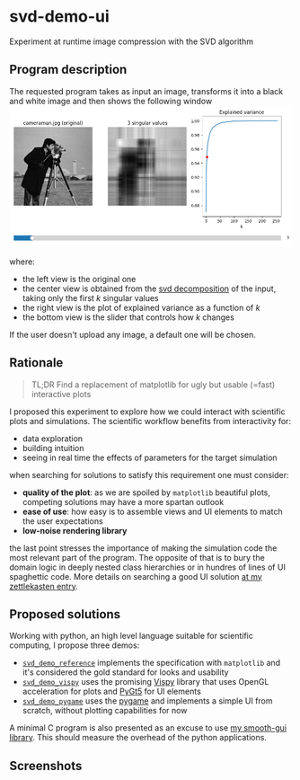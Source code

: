 # svd-demo-ui
Experiment at runtime image compression with the SVD algorithm


## Program description
The requested program takes as input an image, transforms it into a black and white image and then shows the following window
![plot](./screenshots/matplotlib.png)

where:
  * the left view is the original one
  * the center view is obtained from the [svd decomposition](https://en.wikipedia.org/wiki/Singular_value_decomposition) of the input, taking only the first $k$ singular values
  * the right view is the plot of explained variance as a function of $k$
  * the bottom view is the slider that controls how $k$ changes

If the user doesn't upload any image, a default one will be chosen.


## Rationale
> TL;DR Find a replacement of matplotlib for ugly but usable (=fast) interactive plots

I proposed this experiment to explore how we could interact with scientific plots and simulations. The scientific workflow benefits from interactivity for:
  * data exploration
  * building intuition
  * seeing in real time the effects of parameters for the target simulation

when searching for solutions to satisfy this requirement one must consider:
  * **quality of the plot**: as we are spoiled by `matplotlib` beautiful plots, competing solutions may have a more spartan outlook
  * **ease of use**: how easy is to assemble views and UI elements to match the user expectations
  * **low-noise rendering library**

the last point stresses the importance of making the simulation code the most relevant part of the program. The opposite of that is to bury the domain logic in deeply nested class hierarchies or in hundres of lines of UI spaghettic code. More details on searching a good UI solution [at my zettlekasten entry](./ui.md).


## Proposed solutions
Working with python, an high level language suitable for scientific computing, I propose three demos:
  * [`svd_demo_reference`](./svd_demo_reference) implements the specification with `matplotlib` and it's considered the gold standard for looks and usability
  * [`svd_demo_vispy`](./svd_demo_vispy) uses the promising [Vispy](https://vispy.org) library that uses OpenGL acceleration for plots and [PyGt5](https://pypi.org/project/PyQt5/) for UI elements
  * [`svd_demo_pygame`](./svd_demo_pygame) uses the [pygame](https://pygame.org) and implements a simple UI from scratch, without plotting capabilities for now

A minimal C program is also presented as an excuse to use [my smooth-gui library](https://github.com/FattiMei/smooth-gui). This should measure the overhead of the python applications.


## Screenshots
